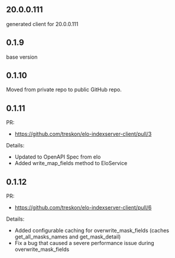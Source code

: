 ## 20.0.0.111
generated client for 20.0.0.111

## 0.1.9
base version

## 0.1.10
Moved from private repo to public GitHub repo.

## 0.1.11
PR: 
* https://github.com/treskon/elo-indexserver-client/pull/3

Details:
* Updated to OpenAPI Spec from elo
* Added write_map_fields method to EloService

## 0.1.12
PR: 
* https://github.com/treskon/elo-indexserver-client/pull/6

Details:
* Added configurable caching for overwrite_mask_fields (caches get_all_masks_names and get_mask_detail)
* Fix a bug that caused a severe performance issue during overwrite_mask_fields
